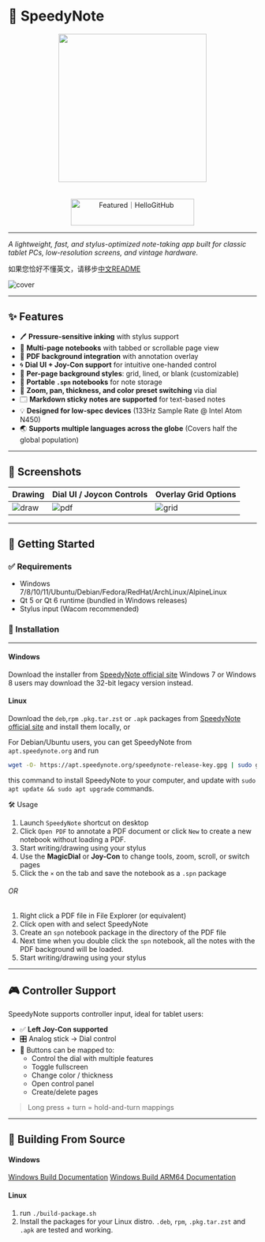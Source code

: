 ﻿# 📝 SpeedyNote

<div align="center">
<img src="https://i.imgur.com/Q7HPQwK.png" width="300"></img>
</div>
<br></br>
<div align="center">
<a href="https://hellogithub.com/repository/alpha-liu-01/SpeedyNote" target="_blank"><img src="https://abroad.hellogithub.com/v1/widgets/recommend.svg?rid=e86680d007424ab59d68d5e787ad5c12&claim_uid=e5oCIWstjbEUv9D" alt="Featured｜HelloGitHub" style="width: 250px; height: 54px;" width="250" height="54" /></a>
</div>


---
_A lightweight, fast, and stylus-optimized note-taking app built for classic tablet PCs, low-resolution screens, and
vintage hardware._

如果您恰好不懂英文，请移步[中文README](./readme/zh_Hans.md)



![cover](https://i.imgur.com/4YMM2Fx.png)

---

## ✨ Features

- 🖊️ **Pressure-sensitive inking** with stylus support
- 📄 **Multi-page notebooks** with tabbed or scrollable page view
- 📌 **PDF background integration** with annotation overlay
- 🌀 **Dial UI + Joy-Con support** for intuitive one-handed control
- 🎨 **Per-page background styles**: grid, lined, or blank (customizable)
- 💾 **Portable `.spn` notebooks** for note storage
- 🔎 **Zoom, pan, thickness, and color preset switching** via dial
- 🗔 **Markdown sticky notes are supported** for text-based notes
- 💡 **Designed for low-spec devices** (133Hz Sample Rate @ Intel Atom N450)
- 🌏 **Supports multiple languages across the globe** (Covers half the global population)

---

## 📸 Screenshots

| Drawing                                  | Dial UI / Joycon Controls               | Overlay Grid Options                     |
| ---------------------------------------- | --------------------------------------- | ---------------------------------------- |
| ![draw](https://i.imgur.com/iARL6Vo.gif) | ![pdf](https://i.imgur.com/NnrqOQQ.gif) | ![grid](https://i.imgur.com/YaEdx1p.gif) |

---

## 🚀 Getting Started

### ✅ Requirements

- Windows 7/8/10/11/Ubuntu/Debian/Fedora/RedHat/ArchLinux/AlpineLinux
- Qt 5 or Qt 6 runtime (bundled in Windows releases)
- Stylus input (Wacom recommended)

### 💾 Installation

---

#### Windows

Download the installer from [SpeedyNote official site](https://www.speedynote.org) 
Windows 7 or Windows 8 users may download the 32-bit legacy version instead.  

#### Linux

Download the `deb`,`rpm` `.pkg.tar.zst` or `.apk` packages from [SpeedyNote official site](https://www.speedynote.org) and install them locally, or

For Debian/Ubuntu users, you can get SpeedyNote from `apt.speedynote.org` and run
```bash
wget -O- https://apt.speedynote.org/speedynote-release-key.gpg | sudo gpg --dearmor -o /etc/apt/trusted.gpg.d/speedynote.gpg && echo "deb [arch=amd64,arm64 signed-by=/etc/apt/trusted.gpg.d/speedynote.gpg] https://apt.speedynote.org stable main" | sudo tee /etc/apt/sources.list.d/speedynote.list && sudo apt update && sudo apt install speedynote
```
this command to install SpeedyNote to your computer, and update with `sudo apt update && sudo apt upgrade` commands. 

🛠️ Usage

1. Launch `SpeedyNote` shortcut on desktop
2. Click `Open PDF` to annotate a PDF document or click `New` to create a new notebook without loading a PDF.
3. Start writing/drawing using your stylus
4. Use the **MagicDial** or **Joy-Con** to change tools, zoom, scroll, or switch pages
5. Click the `×` on the tab and save the notebook as a `.spn` package

###### OR

1. Right click a PDF file in File Explorer (or equivalent)
2. Click open with and select SpeedyNote
3. Create an `spn` notebook package in the directory of the PDF file
4. Next time when you double click the `spn` notebook, all the notes with the PDF background will be loaded.
5. Start writing/drawing using your stylus

---

## 🎮 Controller Support

SpeedyNote supports controller input, ideal for tablet users:

- ✅ **Left Joy-Con supported**
- 🎛️ Analog stick → Dial control
- 🔘 Buttons can be mapped to:
  - Control the dial with multiple features
  - Toggle fullscreen
  - Change color / thickness
  - Open control panel
  - Create/delete pages

> Long press + turn = hold-and-turn mappings

---

## 📁 Building From Source

#### Windows

[Windows Build Documentation](./docs/SpeedyNote_Windows_Build_en.md)  [Windows Build ARM64 Documentation](./docs/SpeedyNote_Windows_ARM64_Build_en.md)

#### Linux

1. run  `./build-package.sh`
2. Install the packages for your Linux distro.
   `.deb`, `rpm`, `.pkg.tar.zst` and `.apk` are tested and working.

